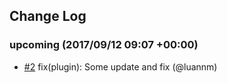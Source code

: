 ## Change Log

### upcoming (2017/09/12 09:07 +00:00)
- [#2](https://github.com/GFG/serverless-apigateway-plugin/pull/2) fix(plugin): Some update and fix (@luannm)
